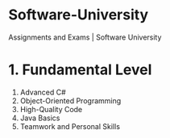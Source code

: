 # Software-University
Assignments and Exams | Software University

# 1. Fundamental Level
1. Advanced C#
2. Object-Oriented Programming
3. High-Quality Code
4. Java Basics
5. Teamwork and Personal Skills
